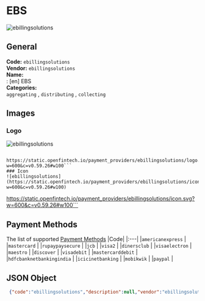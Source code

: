 # EBS 
![ebillingsolutions](https://static.openfintech.io/payment_providers/ebillingsolutions/logo.svg?w=600&c=v0.59.26#w100)  
## General 
**Code:** `ebillingsolutions`  
**Vendor:** `ebillingsolutions`  
**Name:**  
:	[en] EBS  
**Categories:**  
`aggregating`  , `distributing`  , `collecting`  
## Images 
### Logo 
![ebillingsolutions](https://static.openfintech.io/payment_providers/ebillingsolutions/logo.svg?w=600&c=v0.59.26#w100)  
```
 https://static.openfintech.io/payment_providers/ebillingsolutions/logo.svg?w=600&c=v0.59.26#w100```  
### Icon 
![ebillingsolutions](https://static.openfintech.io/payment_providers/ebillingsolutions/icon.svg?w=600&c=v0.59.26#w100)  
```
 https://static.openfintech.io/payment_providers/ebillingsolutions/icon.svg?w=600&c=v0.59.26#w100```  
## Payment Methods 
The list of supported  [Payment Methods](#) 
|Code| 
|:---| 
|`americanexpress` | 
|`mastercard` | 
|`rupaypaysecure` | 
|`jcb` | 
|`visa2` | 
|`dinersclub` | 
|`visaelectron` | 
|`maestro` | 
|`discover` | 
|`visadebit` | 
|`mastercarddebit` | 
|`hdfcbanknetbankingindia` | 
|`icicinetbanking` | 
|`mobikwik` | 
|`paypal` | 
 
## JSON Object 
```json
 {"code":"ebillingsolutions","description":null,"vendor":"ebillingsolutions","categories":["aggregating","distributing","collecting"],"countries":null,"payment_method":["americanexpress","mastercard","rupaypaysecure","jcb","visa2","dinersclub","visaelectron","maestro","discover","visadebit","mastercarddebit","hdfcbanknetbankingindia","icicinetbanking","mobikwik","paypal"],"payout_method":null,"metadata":{"about_payments_code":"ebillingsolutions"},"name":{"en":"EBS"}}```  
